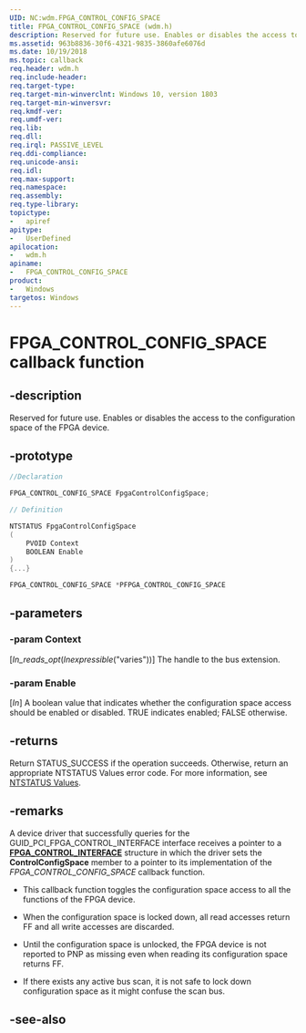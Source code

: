 ```yaml
---
UID: NC:wdm.FPGA_CONTROL_CONFIG_SPACE
title: FPGA_CONTROL_CONFIG_SPACE (wdm.h)
description: Reserved for future use. Enables or disables the access to the configuration space of the FPGA device. 
ms.assetid: 963b8836-30f6-4321-9835-3860afe6076d
ms.date: 10/19/2018
ms.topic: callback
req.header: wdm.h
req.include-header:
req.target-type:
req.target-min-winverclnt: Windows 10, version 1803
req.target-min-winversvr:
req.kmdf-ver:
req.umdf-ver:
req.lib:
req.dll:
req.irql: PASSIVE_LEVEL
req.ddi-compliance:
req.unicode-ansi:
req.idl:
req.max-support:
req.namespace:
req.assembly:
req.type-library: 
topictype: 
-	apiref
apitype: 
-	UserDefined
apilocation: 
-	wdm.h
apiname: 
-	FPGA_CONTROL_CONFIG_SPACE
product:
-	Windows
targetos: Windows
---
```


# FPGA_CONTROL_CONFIG_SPACE callback function

## -description

Reserved for future use.
Enables or disables the access to the configuration space of the FPGA device. 

## -prototype

```cpp
//Declaration

FPGA_CONTROL_CONFIG_SPACE FpgaControlConfigSpace; 

// Definition

NTSTATUS FpgaControlConfigSpace 
(
	PVOID Context
	BOOLEAN Enable
)
{...}

FPGA_CONTROL_CONFIG_SPACE *PFPGA_CONTROL_CONFIG_SPACE


```

## -parameters

### -param Context
[_In_reads_opt_(_Inexpressible_("varies"))] The handle to the bus extension.

### -param Enable
[_In_] A boolean value that indicates whether the configuration space access should be enabled or disabled. TRUE indicates enabled; FALSE otherwise.


## -returns

Return STATUS_SUCCESS if the operation succeeds. Otherwise, return an appropriate NTSTATUS Values error code. For more information, see [NTSTATUS Values](https://docs.microsoft.com/windows-hardware/drivers/kernel/ntstatus-values).

## -remarks

A device driver that successfully queries for the GUID_PCI_FPGA_CONTROL_INTERFACE interface receives a pointer to a [**FPGA_CONTROL_INTERFACE**](ns-wdm-_fpga_control_interface.md) structure in which the driver sets the **ControlConfigSpace** member to a pointer to its implementation of the _FPGA_CONTROL_CONFIG_SPACE_ callback function.

-    This callback function toggles the configuration space access to all the functions of the FPGA device.

-    When the configuration space is locked down, all read accesses return FF and all write accesses are discarded.

-    Until the configuration space is unlocked, the FPGA device is not reported to PNP as missing even when reading its configuration space returns FF.

-    If there exists any active bus scan, it is not safe to lock down configuration space as it might confuse the scan bus.


## -see-also
